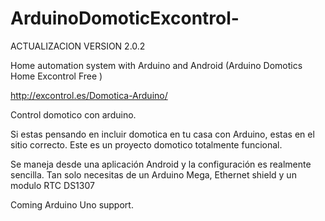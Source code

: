 ArduinoDomoticExcontrol- 
========================
ACTUALIZACION VERSION 2.0.2

Home automation system with Arduino and Android (Arduino Domotics Home Excontrol Free ) 

http://excontrol.es/Domotica-Arduino/

Control domotico con arduino.

Si estas pensando en incluir domotica en tu casa con Arduino, estas en el sitio correcto. 
Este es un proyecto domotico totalmente funcional. 

Se maneja desde una aplicación Android y la configuración es realmente sencilla. 
Tan solo necesitas de un Arduino Mega, Ethernet shield y un modulo RTC  DS1307

Coming Arduino Uno support.

